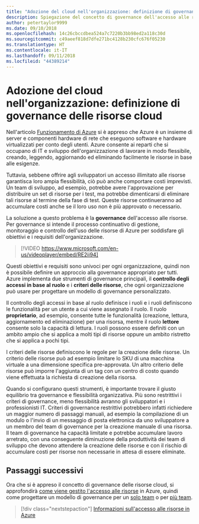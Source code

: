 ```yaml
---
title: "Adozione del cloud nell'organizzazione: definizione di governance delle risorse cloud"
description: Spiegazione del concetto di governance dell'accesso alle risorse in Azure
author: petertaylor9999
ms.date: 09/10/2018
ms.openlocfilehash: 14c26cbccdbea524a7c7220b3bb98ed2a118c30d
ms.sourcegitcommit: c49aeef818d7dfe271bc4128b230cfc676f05230
ms.translationtype: HT
ms.contentlocale: it-IT
ms.lasthandoff: 09/11/2018
ms.locfileid: "44389214"
---
```

# <a name="enterprise-cloud-adoption-what-is-cloud-resource-governance"></a>Adozione del cloud nell'organizzazione: definizione di governance delle risorse cloud

Nell'articolo [Funzionamento di Azure](what-is-azure.md) si è appreso che Azure è un insieme di server e componenti hardware di rete che eseguono software e hardware virtualizzati per conto degli utenti. Azure consente ai reparti che si occupano di IT e sviluppo dell'organizzazione di lavorare in modo flessibile, creando, leggendo, aggiornando ed eliminando facilmente le risorse in base alle esigenze.

Tuttavia, sebbene offrire agli sviluppatori un accesso illimitato alle risorse garantisca loro ampia flessibilità, ciò può anche comportare costi imprevisti. Un team di sviluppo, ad esempio, potrebbe avere l'approvazione per distribuire un set di risorse per i test, ma potrebbe dimenticarsi di eliminare tali risorse al termine della fase di test. Queste risorse continueranno ad accumulare costi anche se il loro uso non è più approvato o necessario. 

La soluzione a questo problema è la **governance** dell'accesso alle risorse. Per governance si intende il processo continuativo di gestione, monitoraggio e controllo dell'uso delle risorse di Azure per soddisfare gli obiettivi e i requisiti dell'organizzazione. 

> [!VIDEO https://www.microsoft.com/en-us/videoplayer/embed/RE2ii94] 

Questi obiettivi e requisiti sono univoci per ogni organizzazione, quindi non è possibile definire un approccio alla governance appropriato per tutti. Azure implementa due strumenti di governance principali, il **controllo degli accessi in base al ruolo** e i **criteri delle risorse**, che ogni organizzazione può usare per progettare un modello di governance personalizzato.

Il controllo degli accessi in base al ruolo definisce i ruoli e i ruoli definiscono le funzionalità per un utente a cui viene assegnato il ruolo. Il ruolo **proprietario**, ad esempio, consente tutte le funzionalità (creazione, lettura, aggiornamento ed eliminazione) per una risorsa, mentre il ruolo **lettore** consente solo la capacità di lettura. I ruoli possono essere definiti con un ambito ampio che si applica a molti tipi di risorse oppure un ambito ristretto che si applica a pochi tipi. 

I criteri delle risorse definiscono le regole per la creazione delle risorse. Un criterio delle risorse può ad esempio limitare lo SKU di una macchina virtuale a una dimensione specifica pre-approvata. Un altro criterio delle risorse può imporre l'aggiunta di un tag con un centro di costo quando viene effettuata la richiesta di creazione della risorsa. 

Quando si configurano questi strumenti, è importante trovare il giusto equilibrio tra governance e flessibilità organizzativa. Più sono restrittivi i criteri di governance, meno flessibilità avranno gli sviluppatori e i professionisti IT. Criteri di governance restrittivi potrebbero infatti richiedere un maggior numero di passaggi manuali, ad esempio la compilazione di un modulo o l'invio di un messaggio di posta elettronica da uno sviluppatore a un membro del team di governance per la creazione manuale di una risorsa. Il team di governance ha capacità limitate e potrebbe accumulare lavoro arretrato, con una conseguente diminuzione della produttività dei team di sviluppo che devono attendere la creazione delle risorse e con il rischio di accumulare costi per risorse non necessarie in attesa di essere eliminate.

## <a name="next-steps"></a>Passaggi successivi

Ora che si è appreso il concetto di governance delle risorse cloud, si approfondirà [come viene gestito l'accesso alle risorse](azure-resource-access.md) in Azure, quindi come progettare un modello di governance per un [solo team](../governance/governance-single-team.md) o per [più team](../governance/governance-multiple-teams.md).

> [!div class="nextstepaction"]
> [Informazioni sull'accesso alle risorse in Azure](azure-resource-access.md)